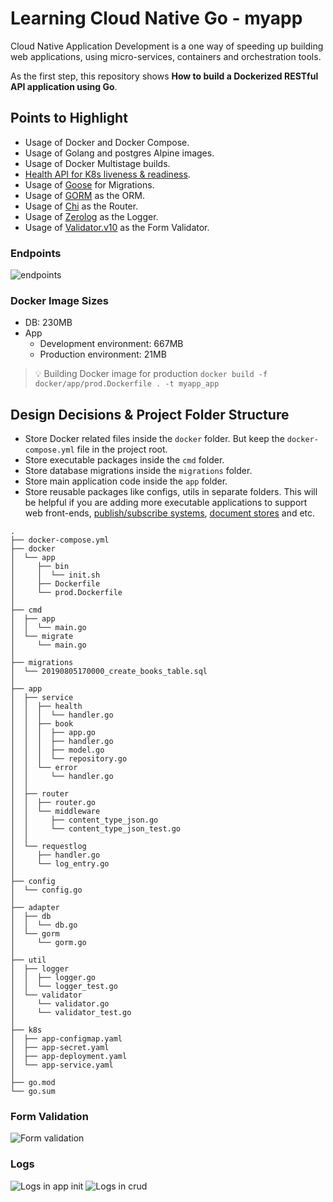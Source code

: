 # Learning Cloud Native Go - myapp
Cloud Native Application Development is a one way of speeding up building web applications, using micro-services, containers and orchestration tools.

As the first step, this repository shows **How to build a Dockerized RESTful API application using Go**. 

## Points to Highlight
- Usage of Docker and Docker Compose.
- Usage of Golang and postgres Alpine images.
- Usage of Docker Multistage builds.
- [Health API for K8s liveness & readiness](https://kubernetes.io/docs/tasks/configure-pod-container/configure-liveness-readiness-probes/).
- Usage of [Goose](https://github.com/pressly/goose) for Migrations.
- Usage of [GORM](https://gorm.io/) as the ORM.
- Usage of [Chi](https://github.com/go-chi/chi) as the Router.
- Usage of [Zerolog](https://github.com/rs/zerolog) as the Logger.
- Usage of [Validator.v10](https://github.com/go-playground/validator) as the Form Validator.

### Endpoints
![endpoints](doc/assets/endpoints.png)

### Docker Image Sizes
- DB: 230MB
- App
    - Development environment: 667MB
    - Production environment: 21MB

> 💡 Building Docker image for production
> `docker build -f docker/app/prod.Dockerfile . -t myapp_app`

## Design Decisions & Project Folder Structure
- Store Docker related files inside the `docker` folder. But keep the `docker-compose.yml` file in the project root.
- Store executable packages inside the `cmd` folder.
- Store database migrations inside the `migrations` folder.
- Store main application code inside the `app` folder.
- Store reusable packages like configs, utils in separate folders. This will be helpful if you are adding more executable applications to support web front-ends, [publish/subscribe systems](https://en.wikipedia.org/wiki/Publish%E2%80%93subscribe_pattern), [document stores](https://en.wikipedia.org/wiki/Document-oriented_database) and etc.

```
.
├── docker-compose.yml
├── docker
│  └── app
│     ├── bin
│     │  └── init.sh
│     ├── Dockerfile
│     └── prod.Dockerfile
│
├── cmd
│  ├── app
│  │  └── main.go
│  └── migrate
│     └── main.go
│
├── migrations
│  └── 20190805170000_create_books_table.sql
│
├── app
│  ├── service
│  │  ├── health
│  │  │  └── handler.go
│  │  ├── book
│  │  │  ├── app.go
│  │  │  ├── handler.go
│  │  │  ├── model.go
│  │  │  └── repository.go
│  │  └── error
│  │     └── handler.go
│  │
│  ├── router
│  │  ├── router.go
│  │  └── middleware
│  │     ├── content_type_json.go
│  │     └── content_type_json_test.go
│  │
│  └── requestlog
│     ├── handler.go
│     └── log_entry.go
│
├── config
│  └── config.go
│
├── adapter
│  ├── db
│  │  └── db.go
│  └── gorm
│     └── gorm.go
│
├── util
│  ├── logger
│  │  ├── logger.go
│  │  └── logger_test.go
│  └── validator
│     └── validator.go
│     └── validator_test.go
│
├── k8s
│  ├── app-configmap.yaml
│  ├── app-secret.yaml
│  ├── app-deployment.yaml
│  └── app-service.yaml
│
├── go.mod
└── go.sum
```

### Form Validation
![Form validation](doc/assets/form_validation.png)

### Logs
![Logs in app init](doc/assets/logs_app_init.png)
![Logs in crud](doc/assets/logs_crud.png)
